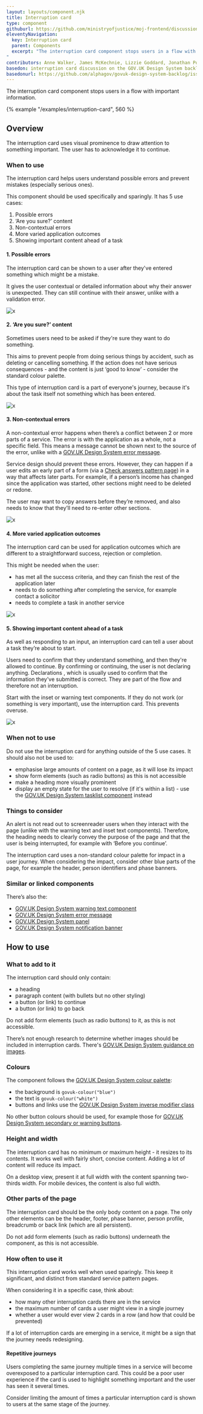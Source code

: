 ```yaml
---
layout: layouts/component.njk
title: Interruption card
type: component
githuburl: https://github.com/ministryofjustice/moj-frontend/discussions/421
eleventyNavigation:
  key: Interruption card
  parent: Components
  excerpt: "The interruption card component stops users in a flow with important information.
"
contributors: Anne Walker, James McKechnie, Lizzie Goddard, Jonathan Porton, Rachel Ricks, Mary Bowden, Louise Jones, Ed Marshall, Quay Pho, Sara Yassine and Deb Gilkes
basedon: interruption card discussion on the GOV.UK Design System backlog
basedonurl: https://github.com/alphagov/govuk-design-system-backlog/issues/27
---
```


<span class="govuk-caption-xl">The interruption card component stops users in a flow with important information.</span>

{% example "/examples/interruption-card", 560 %}


## Overview

The interruption card uses visual prominence to draw attention to something important. The user has to acknowledge it to continue.

### When to use

The interruption card helps users understand possible errors and prevent mistakes (especially serious ones).

This component should be used specifically and sparingly. It has 5 use cases:

1. Possible errors
2. ‘Are you sure?’ content  
3. Non-contextual errors
4. More varied application outcomes  
5. Showing important content ahead of a task

#### 1. Possible errors

The interruption card can be shown to a user after they've entered something which might be a mistake.

It gives the user contextual or detailed information about why their answer is unexpected. They can still continue with their answer, unlike with a validation error.

<p><img src="/assets/images/interruption-card-example-possible-error.png" alt="x"></p>

#### 2. ‘Are you sure?’ content

Sometimes users need to be asked if they're sure they want to do something.  

This aims to prevent people from doing serious things by accident, such as deleting or cancelling something. If the action does not have serious consequences - and the content is just ‘good to know’ - consider the standard colour palette.

This type of interruption card is a part of everyone's journey, because it's about the task itself not something which has been entered.

<p><img src="/assets/images/interruption-card-example-are-you-sure.png" alt="x"></p>

#### 3. Non-contextual errors

A non-contextual error happens when there’s a conflict between 2 or more parts of a service. The error is with the application as a whole, not a specific field. This means a message cannot be shown next to the source of the error, unlike with a [GOV.UK Design System error message](https://design-system.service.gov.uk/components/error-message/).

Service design should prevent these errors. However, they can happen if a user edits an early part of a form (via a [Check answers pattern page](https://design-system.service.gov.uk/patterns/check-answers/)) in a way that affects later parts. For example, if a person’s income has changed since the application was started, other sections might need to be deleted or redone.

The user may want to copy answers before they’re removed, and also needs to know that they’ll need to re-enter other sections.

<p><img src="/assets/images/interruption-card-example-non-contextual-error.png" alt="x"></p>

#### 4. More varied application outcomes

The interruption card can be used for application outcomes which are different to a straightforward success, rejection or completion.

This might be needed when the user:

- has met all the success criteria, and they can finish the rest of the application later
- needs to do something after completing the service, for example contact a solicitor
- needs to complete a task in another service

<p><img src="/assets/images/interruption-card-example-varied-outcome.png" alt="x"></p>

#### 5. Showing important content ahead of a task

As well as responding to an input, an interruption card can tell a user about a task they’re about to start.

Users need to confirm that they understand something, and then they're allowed to continue. By confirming or continuing, the user is not declaring anything. Declarations , which is usually used to confirm that the information they've submitted is correct. They are part of the flow and therefore not an interruption.

Start with the inset or warning text components. If they do not work (or something is very important), use the interruption card. This prevents overuse.

<p><img src="/assets/images/interruption-card-example-important-content.png" alt="x"></p>

### When not to use

Do not use the interruption card for anything outside of the 5 use cases. It should also not be used to:

- emphasise large amounts of content on a page, as it will lose its impact
- show form elements (such as radio buttons) as this is not accessible
- make a heading more visually prominent
- display an empty state for the user to resolve (if it's within a list) - use the [GOV.UK Design System tasklist component](https://design-system.service.gov.uk/components/task-list/) instead

### Things to consider

An alert is not read out to screenreader users when they interact with the page (unlike with the warning text and inset text components). Therefore, the heading needs to clearly convey the purpose of the page and that the user is being interrupted, for example with ‘Before you continue’.   

The interruption card uses a non-standard colour palette for impact in a user journey. When considering the impact, consider other blue parts of the page, for example the header, person identifiers and phase banners.

### Similar or linked components

There’s also the:

- [GOV.UK Design System warning text component](https://design-system.service.gov.uk/components/error-message/)
- [GOV.UK Design System error message](https://design-system.service.gov.uk/components/error-message/)
- [GOV.UK Design System panel](https://design-system.service.gov.uk/components/panel/)
- [GOV.UK Design System notification banner](https://design-system.service.gov.uk/components/notification-banner/)

## How to use

### What to add to it

The interruption card should only contain:

- a heading
- paragraph content (with bullets but no other styling)
- a button (or link) to continue
- a button (or link) to go back

Do not add form elements (such as radio buttons) to it, as this is not accessible.

There’s not enough research to determine whether images should be included in interruption cards. There's [GOV.UK Design System guidance on images](https://design-system.service.gov.uk/styles/images/).

### Colours

The component follows the [GOV.UK Design System colour palette](https://design-system.service.gov.uk/styles/colour/):

- the background is `govuk-colour("blue")`
- the text is `govuk-colour("white")`
- buttons and links use the [GOV.UK Design System inverse modifier class](https://design-system.service.gov.uk/styles/links/#links-on-dark-backgrounds)

No other button colours should be used, for example those for [GOV.UK Design System secondary or warning buttons](https://design-system.service.gov.uk/components/button/#secondary-buttons).

### Height and width

The interruption card has no minimum or maximum height - it resizes to its contents. It works well with fairly short, concise content. Adding a lot of content will reduce its impact.

On a desktop view, present it at full width with the content spanning two-thirds width. For mobile devices, the content is also full width.

### Other parts of the page

The interruption card should be the only body content on a page. The only other elements can be the header, footer, phase banner, person profile, breadcrumb or back link (which are all persistent).

Do not add form elements (such as radio buttons) underneath the component, as this is not accessible.

### How often to use it

This interruption card works well when used sparingly. This keep it significant, and distinct from standard service pattern pages.

When considering it in a specific case, think about:

- how many other interruption cards there are in the service
- the maximum number of cards a user might view in a single journey    
- whether a user would ever view 2 cards in a row (and how that could be prevented)

If a lot of interruption cards are emerging in a service, it might be a sign that the journey needs redesigning.

#### Repetitive journeys

Users completing the same journey multiple times in a service will become overexposed to a particular interruption card. This could be a poor user experience if the card is used to highlight something important and the user has seen it several times.

Consider limiting the amount of times a particular interruption card is shown to users at the same stage of the journey.

